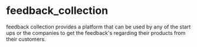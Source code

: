 # feedback_collection
feedback collection provides a platform that can be used by any of the start ups or the companies to get the feedback's regarding their products from their customers.
